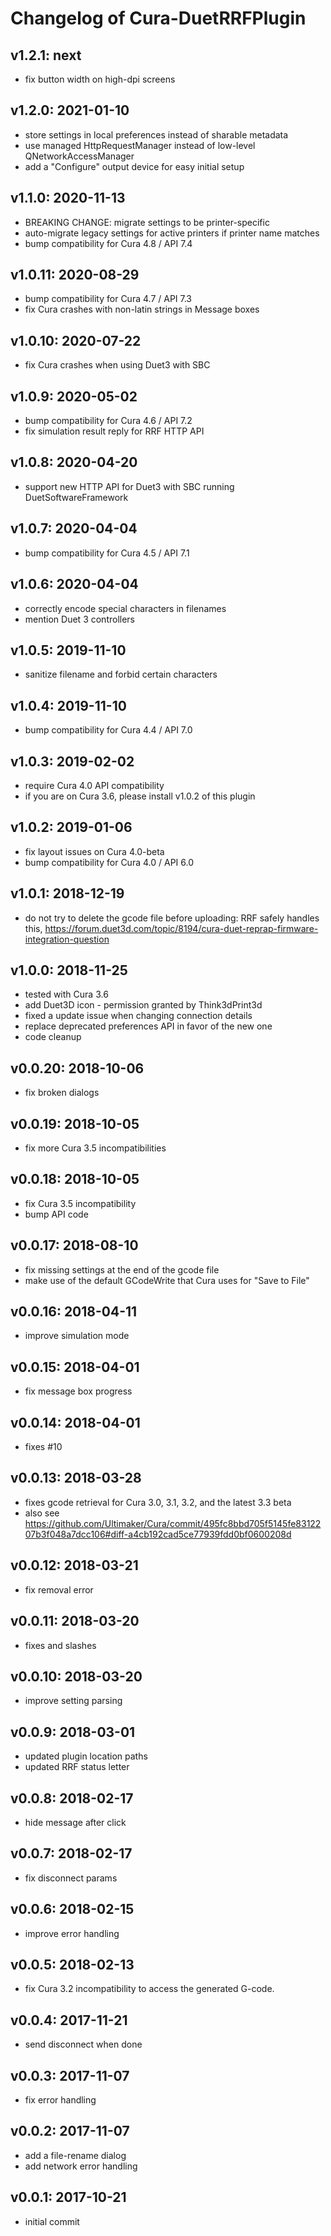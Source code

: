 # Changelog of Cura-DuetRRFPlugin

## v1.2.1: next
  * fix button width on high-dpi screens

## v1.2.0: 2021-01-10
  * store settings in local preferences instead of sharable metadata
  * use managed HttpRequestManager instead of low-level QNetworkAccessManager
  * add a "Configure" output device for easy initial setup

## v1.1.0: 2020-11-13
  * BREAKING CHANGE: migrate settings to be printer-specific
  * auto-migrate legacy settings for active printers if printer name matches
  * bump compatibility for Cura 4.8 / API 7.4

## v1.0.11: 2020-08-29
  * bump compatibility for Cura 4.7 / API 7.3
  * fix Cura crashes with non-latin strings in Message boxes

## v1.0.10: 2020-07-22
  * fix Cura crashes when using Duet3 with SBC

## v1.0.9: 2020-05-02
  * bump compatibility for Cura 4.6 / API 7.2
  * fix simulation result reply for RRF HTTP API

## v1.0.8: 2020-04-20
  * support new HTTP API for Duet3 with SBC running DuetSoftwareFramework

## v1.0.7: 2020-04-04
  * bump compatibility for Cura 4.5 / API 7.1

## v1.0.6: 2020-04-04
  * correctly encode special characters in filenames
  * mention Duet 3 controllers

## v1.0.5: 2019-11-10
  * sanitize filename and forbid certain characters

## v1.0.4: 2019-11-10
  * bump compatibility for Cura 4.4 / API 7.0

## v1.0.3: 2019-02-02
  * require Cura 4.0 API compatibility
  * if you are on Cura 3.6, please install v1.0.2 of this plugin

## v1.0.2: 2019-01-06
  * fix layout issues on Cura 4.0-beta
  * bump compatibility for Cura 4.0 / API 6.0

## v1.0.1: 2018-12-19
  * do not try to delete the gcode file before uploading:
  RRF safely handles this, https://forum.duet3d.com/topic/8194/cura-duet-reprap-firmware-integration-question

## v1.0.0: 2018-11-25
  * tested with Cura 3.6
  * add Duet3D icon - permission granted by Think3dPrint3d
  * fixed a update issue when changing connection details
  * replace deprecated preferences API in favor of the new one
  * code cleanup

## v0.0.20: 2018-10-06
  * fix broken dialogs

## v0.0.19: 2018-10-05
  * fix more Cura 3.5 incompatibilities

## v0.0.18: 2018-10-05
  * fix Cura 3.5 incompatibility
  * bump API code

## v0.0.17: 2018-08-10
  * fix missing settings at the end of the gcode file
  * make use of the default GCodeWrite that Cura uses for "Save to File"

## v0.0.16: 2018-04-11
  * improve simulation mode

## v0.0.15: 2018-04-01
  * fix message box progress

## v0.0.14: 2018-04-01
  * fixes #10

## v0.0.13: 2018-03-28
  * fixes gcode retrieval for Cura 3.0, 3.1, 3.2, and the latest 3.3 beta
  * also see https://github.com/Ultimaker/Cura/commit/495fc8bbd705f5145fe8312207b3f048a7dcc106#diff-a4cb192cad5ce77939fdd0bf0600208d

## v0.0.12: 2018-03-21
  * fix removal error

## v0.0.11: 2018-03-20
  * fixes and slashes

## v0.0.10: 2018-03-20
  * improve setting parsing

## v0.0.9: 2018-03-01
  * updated plugin location paths
  * updated RRF status letter

## v0.0.8: 2018-02-17
  * hide message after click

## v0.0.7: 2018-02-17
  * fix disconnect params

## v0.0.6: 2018-02-15
  * improve error handling

## v0.0.5: 2018-02-13
  * fix Cura 3.2 incompatibility to access the generated G-code.

## v0.0.4: 2017-11-21
  * send disconnect when done

## v0.0.3: 2017-11-07
  * fix error handling

## v0.0.2: 2017-11-07
  * add a file-rename dialog
  * add network error handling

## v0.0.1: 2017-10-21
  * initial commit
